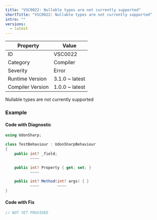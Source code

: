 ```yaml
---
title: "VSC0022: Nullable types are not currently supported"
shortTitle: "VSC0022: Nullable types are not currently supported"
intro: ""
versions:
  - latest
---
```


| Property         | Value          |
| ---------------- | -------------- |
| ID               | VSC0022        |
| Category         | Compiler       |
| Severity         | Error          |
| Runtime Version  | 3.1.0 ~ latest |
| Compiler Version | 1.0.0 ~ latest |

Nullable types are not currently supported

### Example

#### Code with Diagnostic

```csharp
using UdonSharp;

class TestBehaviour : UdonSharpBehaviour
{
    public int? _field;
           ~~~~

    public int? Property { get; set; }
           ~~~~

    public int? Method(int? args) { }
           ~~~~        ~~~~
}
```

#### Code with Fix

```csharp
// NOT YET PROVIDED
```
